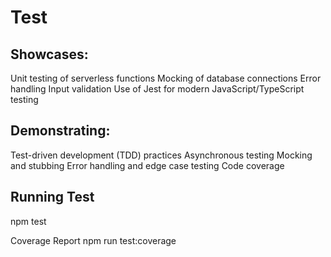 # Test 

## Showcases: 
Unit testing of serverless functions
Mocking of database connections
Error handling
Input validation
Use of Jest for modern JavaScript/TypeScript testing

## Demonstrating: 
Test-driven development (TDD) practices
Asynchronous testing
Mocking and stubbing
Error handling and edge case testing
Code coverage

## Running Test 
npm test 

Coverage Report 
npm run test:coverage 

